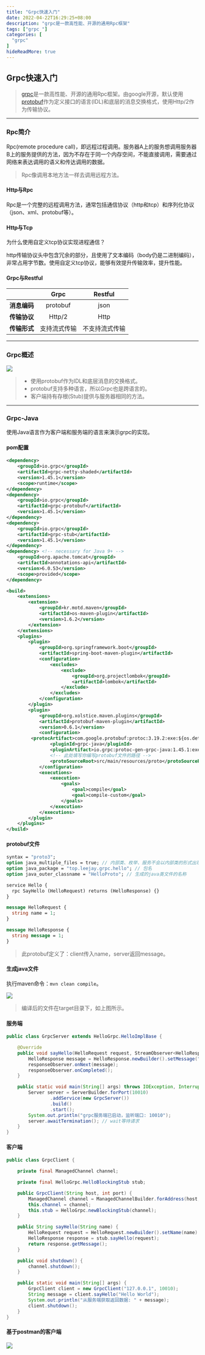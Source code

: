 ```yaml
---
title: "Grpc快速入门"
date: 2022-04-22T16:29:25+08:00
description: "grpc是一款高性能、开源的通用Rpc框架"
tags: ["grpc "]
categories: [
  "grpc"
]
hideReadMore: true
---
```


## Grpc快速入门

> <a href="https://grpc.io/">grpc</a>是一款高性能、开源的通用Rpc框架。由google开源，默认使用<a href="https://github.com/protocolbuffers/protobuf">protobuf</a>作为定义接口的语言(IDL)和底层的消息交换格式，使用Http/2作为传输协议。

---

### Rpc简介

Rpc(remote procedure call)，即远程过程调用。服务器A上的服务想调用服务器B上的服务提供的方法，因为不存在于同一个内存空间，不能直接调用，需要通过网络来表达调用的语义和传达调用的数据。

> Rpc像调用本地方法一样去调用远程方法。

#### Http与Rpc

Rpc是一个完整的远程调用方法，通常包括通信协议（http和tcp）和序列化协议（json、xml、protobuf等）。

#### Http与Tcp

为什么使用自定义tcp协议实现进程通信？

http传输协议头中包含冗余的部分，且使用了文本编码（body仍是二进制编码），非常占用字节数。使用自定义tcp协议，能够有效提升传输效率，提升性能。

#### Grpc与Restful

|              |     Grpc     |    Restful     |
| :----------: | :----------: | :------------: |
| **消息编码** |   protobuf   |      json      |
| **传输协议** |    Http/2    |      Http      |
| **传输形式** | 支持流式传输 | 不支持流式传输 |

---

### Grpc概述

![](https://grpc.io/img/landing-2.svg)

> - 使用protobuf作为IDL和底层消息的交换格式。
> - protobuf支持多种语言，所以Grpc也是跨语言的。
> - 客户端持有存根(Stub)提供与服务器相同的方法。

---

### Grpc-Java

使用Java语言作为客户端和服务端的语言来演示grpc的实现。

#### pom配置

```xml
<dependency>
    <groupId>io.grpc</groupId>
    <artifactId>grpc-netty-shaded</artifactId>
    <version>1.45.1</version>
    <scope>runtime</scope>
</dependency>
<dependency>
    <groupId>io.grpc</groupId>
    <artifactId>grpc-protobuf</artifactId>
    <version>1.45.1</version>
</dependency>
<dependency>
    <groupId>io.grpc</groupId>
    <artifactId>grpc-stub</artifactId>
    <version>1.45.1</version>
</dependency>
<dependency> <!-- necessary for Java 9+ -->
    <groupId>org.apache.tomcat</groupId>
    <artifactId>annotations-api</artifactId>
    <version>6.0.53</version>
    <scope>provided</scope>
</dependency>

<build>
    <extensions>
        <extension>
            <groupId>kr.motd.maven</groupId>
            <artifactId>os-maven-plugin</artifactId>
            <version>1.6.2</version>
        </extension>
    </extensions>
    <plugins>
        <plugin>
            <groupId>org.springframework.boot</groupId>
            <artifactId>spring-boot-maven-plugin</artifactId>
            <configuration>
                <excludes>
                    <exclude>
                        <groupId>org.projectlombok</groupId>
                        <artifactId>lombok</artifactId>
                    </exclude>
                </excludes>
            </configuration>
        </plugin>
        <plugin>
            <groupId>org.xolstice.maven.plugins</groupId>
            <artifactId>protobuf-maven-plugin</artifactId>
            <version>0.6.1</version>
            <configuration>
         <protocArtifact>com.google.protobuf:protoc:3.19.2:exe:${os.detected.classifier}</protocArtifact>
                <pluginId>grpc-java</pluginId>
                <pluginArtifact>io.grpc:protoc-gen-grpc-java:1.45.1:exe:${os.detected.classifier}</pluginArtifact>
                <!-- 此处填写你编写protobuf文件的路径 -->
                <protoSourceRoot>src/main/resources/proto</protoSourceRoot>
            </configuration>
            <executions>
                <execution>
                    <goals>
                        <goal>compile</goal>
                        <goal>compile-custom</goal>
                    </goals>
                </execution>
            </executions>
        </plugin>
    </plugins>
</build>
```



#### protobuf文件

```protobuf
syntax = "proto3";
option java_multiple_files = true; // 内部类、枚举、服务不会以内部类的形式出现
option java_package = "top.leejay.grpc.hello"; // 包名
option java_outer_classname = "HelloProto"; // 生成的java类文件的名称

service Hello {
  rpc SayHello (HelloRequest) returns (HelloResponse) {}
}

message HelloRequest {
  string name = 1;
}

message HelloResponse {
  string message = 1;
}
```

> 此protobuf定义了：client传入name，server返回message。

#### 生成java文件

执行maven命令：`mvn clean compile`。

![](https://image.leejay.top/Fg5pzhGGmlFanQW-Rk4hwWZhNPLq)

> 编译后的文件在target目录下，如上图所示。

#### 服务端

```java
public class GrpcServer extends HelloGrpc.HelloImplBase {

    @Override
    public void sayHello(HelloRequest request, StreamObserver<HelloResponse> responseObserver) {
        HelloResponse message = HelloResponse.newBuilder().setMessage("你发送的信息是: " + request.getName()).build();
        responseObserver.onNext(message);
        responseObserver.onCompleted();
    }

    public static void main(String[] args) throws IOException, InterruptedException {
        Server server = ServerBuilder.forPort(10010)
                .addService(new GrpcServer())
                .build()
                .start();
        System.out.println("grpc服务端已启动，监听端口: 10010");
        server.awaitTermination(); // wait等待请求
    }
}
```

#### 客户端

```java
public class GrpcClient {

    private final ManagedChannel channel;

    private final HelloGrpc.HelloBlockingStub stub;

    public GrpcClient(String host, int port) {
        ManagedChannel channel = ManagedChannelBuilder.forAddress(host, port).usePlaintext().build();
        this.channel = channel;
        this.stub = HelloGrpc.newBlockingStub(channel);
    }

    public String sayHello(String name) {
        HelloRequest request = HelloRequest.newBuilder().setName(name).build();
        HelloResponse response = stub.sayHello(request);
        return response.getMessage();
    }

    public void shutdown() {
        channel.shutdown();
    }

    public static void main(String[] args) {
        GrpcClient client = new GrpcClient("127.0.0.1", 10010);
        String message = client.sayHello("Hello World");
        System.out.println("从服务端获取返回数据: " + message);
        client.shutdown();
    }
}
```

#### 基于postman的客户端

![](https://image.leejay.top/FvBldfku-Txj6XE9qKpS3X5-OA5C)

